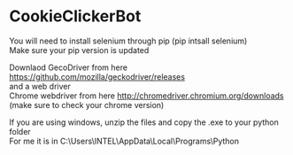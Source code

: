 # CookieClickerBot

You will need to install selenium through pip (pip intsall selenium)  
Make sure your pip version is updated

Downlaod GecoDriver from here https://github.com/mozilla/geckodriver/releases  
and a web driver  
Chrome webdriver from here http://chromedriver.chromium.org/downloads (make sure to check your chrome version)  

If you are using windows, unzip the files and copy the .exe to your python folder  
For me it is in C:\Users\INTEL\AppData\Local\Programs\Python

